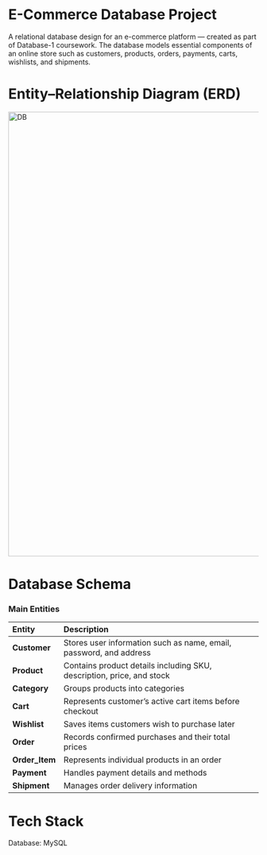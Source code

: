 # E-Commerce Database Project
A relational database design for an e-commerce platform — created as part of Database-1 coursework.
The database models essential components of an online store such as customers, products, orders, payments, carts, wishlists, and shipments.

# Entity–Relationship Diagram (ERD)
<img width="919" height="896" alt="DB" src="https://github.com/user-attachments/assets/04a01379-e335-4b24-99e7-55daaf8efc8a" />

# Database Schema
### Main Entities
| Entity         | Description                                                           |
| :------------- | :-------------------------------------------------------------------- |
| **Customer**   | Stores user information such as name, email, password, and address    |
| **Product**    | Contains product details including SKU, description, price, and stock |
| **Category**   | Groups products into categories                                       |
| **Cart**       | Represents customer’s active cart items before checkout               |
| **Wishlist**   | Saves items customers wish to purchase later                          |
| **Order**      | Records confirmed purchases and their total prices                    |
| **Order_Item** | Represents individual products in an order                            |
| **Payment**    | Handles payment details and methods                                   |
| **Shipment**   | Manages order delivery information                                    |

# Tech Stack
Database: MySQL

